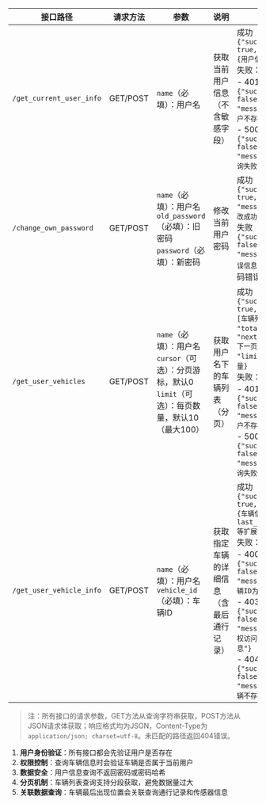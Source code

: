 | 接口路径 | 请求方法 | 参数 | 说明 | 响应 |
|----------|----------|------|------|------|
| `/get_current_user_info` | GET/POST | `name`（必填）：用户名 | 获取当前用户信息（不含敏感字段） | 成功（200）：<br>`{"success": true, "data": {用户信息}}`<br>失败：<br>- 401：`{"success": false, "message": "用户不存在"}`<br>- 500：`{"success": false, "message": "查询失败"}` |
| `/change_own_password` | GET/POST | `name`（必填）：用户名<br>`old_password`（必填）：旧密码<br>`password`（必填）：新密码 | 修改当前用户密码 | 成功（200）：<br>`{"success": true, "message": "修改成功"}`<br>失败（200）：<br>`{"success": false, "message": "错误信息"}`（旧密码错误等） |
| `/get_user_vehicles` | GET/POST | `name`（必填）：用户名<br>`cursor`（可选）：分页游标，默认0<br>`limit`（可选）：每页数量，默认10（最大100） | 获取用户名下的车辆列表（分页） | 成功（200）：<br>`{"success": true, "data": [车辆列表], "total": 总数, "next_cursor": 下一页游标, "limit": 每页数量}`<br>失败：<br>- 401：`{"success": false, "message": "用户不存在"}`<br>- 500：`{"success": false, "message": "查询失败信息"}` |
| `/get_user_vehicle_info` | GET/POST | `name`（必填）：用户名<br>`vehicle_id`（必填）：车辆ID | 获取指定车辆的详细信息（含最后通行记录） | 成功（200）：<br>`{"success": true, "data": {车辆信息（含last_location等扩展字段）}}`<br>失败：<br>- 400：`{"success": false, "message": "车辆ID为必填项"}`<br>- 403：`{"success": false, "message": "无权访问该车辆信息"}`<br>- 404：`{"success": false, "message": "车辆不存在"}` |

> 注：所有接口的请求参数，GET方法从查询字符串获取，POST方法从JSON请求体获取；响应格式均为JSON，Content-Type为`application/json; charset=utf-8`。未匹配的路径返回404错误。

1. **用户身份验证**：所有接口都会先验证用户是否存在
2. **权限控制**：查询车辆信息时会验证车辆是否属于当前用户
3. **数据安全**：用户信息查询不返回密码或密码哈希
4. **分页机制**：车辆列表查询支持分段获取，避免数据量过大
5. **关联数据查询**：车辆最后出现位置会关联查询通行记录和传感器信息
